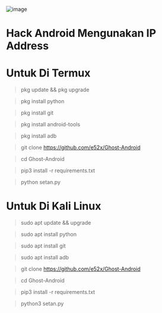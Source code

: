 
![image](https://user-images.githubusercontent.com/73192109/198870145-f648004c-1723-4ae9-b743-4fd05c9cb46c.png)







# Hack Android Mengunakan IP Address





# Untuk Di Termux 

> pkg update && pkg upgrade

> pkg install python

> pkg install git

> pkg install android-tools

> pkg install adb 

> git clone https://github.com/e52x/Ghost-Android

> cd Ghost-Android

> pip3 install -r requirements.txt

> python setan.py


# Untuk  Di Kali Linux 

> sudo apt update && upgrade

> sudo apt install python

> sudo apt install git

> sudo apt install adb


> git clone https://github.com/e52x/Ghost-Android

> cd Ghost-Android

> pip3 install -r requirements.txt

> python3 setan.py
